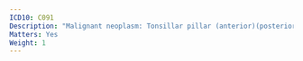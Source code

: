 ```yaml
---
ICD10: C091
Description: "Malignant neoplasm: Tonsillar pillar (anterior)(posterior)"
Matters: Yes
Weight: 1
---
```

